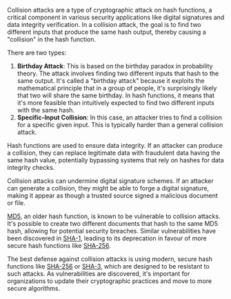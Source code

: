 Collision attacks are a type of cryptographic attack on hash functions, a critical component in various security applications like digital signatures and data integrity verification. In a collision attack, the goal is to find two different inputs that produce the same hash output, thereby causing a "collision" in the hash function.

There are two types:

1. **Birthday Attack**: This is based on the birthday paradox in probability theory. The attack involves finding two different inputs that hash to the same output. It's called a "birthday attack" because it exploits the mathematical principle that in a group of people, it's surprisingly likely that two will share the same birthday. In hash functions, it means that it's more feasible than intuitively expected to find two different inputs with the same hash.
2. **Specific-Input Collision**: In this case, an attacker tries to find a collision for a specific given input. This is typically harder than a general collision attack.

Hash functions are used to ensure data integrity. If an attacker can produce a collision, they can replace legitimate data with fraudulent data having the same hash value, potentially bypassing systems that rely on hashes for data integrity checks.

Collision attacks can undermine digital signature schemes. If an attacker can generate a collision, they might be able to forge a digital signature, making it appear as though a trusted source signed a malicious document or file.

[MD5](), an older hash function, is known to be vulnerable to collision attacks. It's possible to create two different documents that hash to the same MD5 hash, allowing for potential security breaches. Similar vulnerabilities have been discovered in [SHA-1](), leading to its deprecation in favour of more secure hash functions like [SHA-256]().

The best defense against collision attacks is using modern, secure hash functions like [SHA-256]() or [SHA-3](), which are designed to be resistant to such attacks. As vulnerabilities are discovered, it's important for organizations to update their cryptographic practices and move to more secure algorithms.
